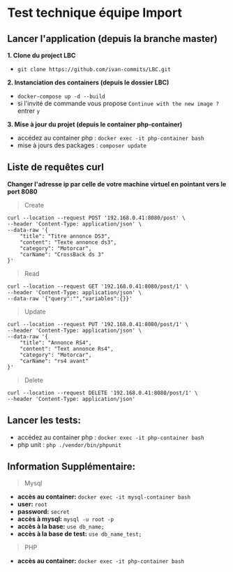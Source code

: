 # Test technique équipe Import 

## Lancer l'application (depuis la branche master)

**1. Clone du project LBC**
   - ```git clone https://github.com/ivan-commits/LBC.git```

**2. Instanciation des containers (depuis le dossier LBC)**
   - ```docker-compose up -d --build```
   - si l'invité de commande vous propose ```Continue with the new image ?``` entrer ```y```

**3. Mise à jour du projet (depuis le container php-container)**
   - accédez au container php : ```docker exec -it php-container bash ```
   - mise à jours des packages : ```composer update```

## Liste de requêtes curl
**Changer l'adresse ip par celle de votre machine virtuel en pointant vers le port 8080**

> Create
```
curl --location --request POST '192.168.0.41:8080/post' \
--header 'Content-Type: application/json' \
--data-raw '{
    "title": "Titre annonce DS3",
    "content": "Texte annonce ds3",
    "category": "Motorcar",
    "carName": "CrossBack ds 3"
}'
```
> Read
```
curl --location --request GET '192.168.0.41:8080/post/1' \
--header 'Content-Type: application/json' \
--data-raw '{"query":"","variables":{}}'
```
  
> Update
```
curl --location --request PUT '192.168.0.41:8080/post/1' \
--header 'Content-Type: application/json' \
--data-raw '{
    "title": "Annonce RS4",
    "content": "Text annonce Rs4",
    "category": "Motorcar",
    "carName": "rs4 avant"
}'
```
> Delete
```
curl --location --request DELETE '192.168.0.41:8080/post/1' \
--header 'Content-Type: application/json'
```
## Lancer les tests:
   - accédez au container php : ```docker exec -it php-container bash ```
   - php unit : ```php ./vendor/bin/phpunit```

## Information Supplémentaire:
> Mysql
   - **accès au container:** ```docker exec -it mysql-container bash```
   - **user:** ```root```
   - **password:** ```secret```
   - **accès à mysql:** ```mysql -u root -p```
   - **accès à la base:** ```use db_name;```
   - **accès à la base de test:** ```use db_name_test;```
> PHP
- **accès au container:** ```docker exec -it php-container bash```
